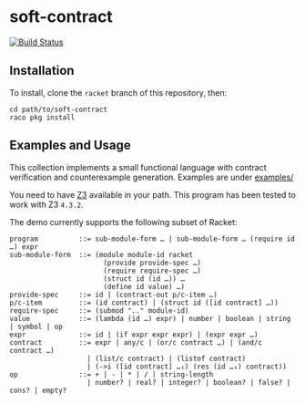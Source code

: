 soft-contract
=============

[![Build Status](https://travis-ci.org/philnguyen/soft-contract?branch=racket)](https://travis-ci.org/philnguyen/soft-contract)

Installation
------------------------

To install, clone the `racket` branch of this repository, then:

	cd path/to/soft-contract
    raco pkg install


Examples and Usage
------------------------

This collection implements a small functional language with contract verification
and counterexample generation.
Examples are under [examples/](https://github.com/philnguyen/soft-contract/tree/release/examples)

You need to have [Z3](http://z3.codeplex.com/releases) available in your path.
This program has been tested to work with Z3 `4.3.2`.

The demo currently supports the following subset of Racket:

    program          ::= sub-module-form … | sub-module-form … (require id …) expr
	sub-module-form  ::= (module module-id racket
	                       (provide provide-spec …)
                           (require require-spec …)
						   (struct id (id …)) …
                           (define id value) …)
    provide-spec     ::= id | (contract-out p/c-item …)
    p/c-item         ::= (id contract) | (struct id ([id contract] …))
	require-spec     ::= (submod ".." module-id)
	value            ::= (lambda (id …) expr) | number | boolean | string | symbol | op
	expr             ::= id | (if expr expr expr) | (expr expr …)
	contract         ::= expr | any/c | (or/c contract …) | (and/c contract …)
	                   | (list/c contract) | (listof contract)
	                   | (->i ([id contract] …₁) (res (id …₁) contract))
    op               ::= + | - | * | / | string-length
	                   | number? | real? | integer? | boolean? | false? | cons? | empty?
